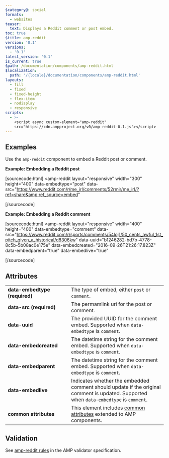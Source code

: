```yaml
---
$category@: social
formats:
  - websites
teaser:
  text: Displays a Reddit comment or post embed.
toc: true
$title: amp-reddit
version: '0.1'
versions:
  - '0.1'
latest_version: '0.1'
is_current: true
$path: /documentation/components/amp-reddit.html
$localization:
  path: '/{locale}/documentation/components/amp-reddit.html'
layouts:
  - fill
  - fixed
  - fixed-height
  - flex-item
  - nodisplay
  - responsive
scripts:
  - >-
    <script async custom-element="amp-reddit"
    src="https://cdn.ampproject.org/v0/amp-reddit-0.1.js"></script>
---
```



<!---
Copyright 2016 The AMP HTML Authors. All Rights Reserved.

Licensed under the Apache License, Version 2.0 (the "License");
you may not use this file except in compliance with the License.
You may obtain a copy of the License at

      http://www.apache.org/licenses/LICENSE-2.0

Unless required by applicable law or agreed to in writing, software
distributed under the License is distributed on an "AS-IS" BASIS,
WITHOUT WARRANTIES OR CONDITIONS OF ANY KIND, either express or implied.
See the License for the specific language governing permissions and
limitations under the License.
-->



## Examples

Use the `amp-reddit` component to embed a Reddit post or comment.

**Example: Embedding a Reddit post**

[sourcecode:html]
<amp-reddit
  layout="responsive"
  width="300"
  height="400"
  data-embedtype="post"
  data-src="https://www.reddit.com/r/me_irl/comments/52rmir/me_irl/?ref=share&amp;ref_source=embed"
>
</amp-reddit>
[/sourcecode]

**Example: Embedding a Reddit comment**

[sourcecode:html]
<amp-reddit
  layout="responsive"
  width="400"
  height="400"
  data-embedtype="comment"
  data-src="https://www.reddit.com/r/sports/comments/54loj1/50_cents_awful_1st_pitch_given_a_historical/d8306kw"
  data-uuid="b1246282-bd7b-4778-8c5b-5b08ac0e175e"
  data-embedcreated="2016-09-26T21:26:17.823Z"
  data-embedparent="true"
  data-embedlive="true"
>
</amp-reddit>
[/sourcecode]

## Attributes

<table>
  <tr>
    <td width="40%"><strong>data-embedtype (required)</strong></td>
    <td>The type of embed, either <code>post</code> or <code>comment</code>.</td>
  </tr>
  <tr>
    <td width="40%"><strong>data-src (required)</strong></td>
    <td>The permamlink uri for the post or comment.</td>
  </tr>
  <tr>
    <td width="40%"><strong>data-uuid</strong></td>
    <td>The provided UUID for the comment embed. Supported when <code>data-embedtype</code> is <code>comment</code>.</td>
  </tr>
  <tr>
    <td width="40%"><strong>data-embedcreated</strong></td>
    <td>The datetime string for the comment embed. Supported when <code>data-embedtype</code> is <code>comment</code>.</td>
  </tr>
  <tr>
    <td width="40%"><strong>data-embedparent</strong></td>
    <td>The datetime string for the comment embed. Supported when <code>data-embedtype</code> is <code>comment</code>.</td>
  </tr>
  <tr>
    <td width="40%"><strong>data-embedlive</strong></td>
    <td>Indicates whether the embedded comment should update if the original comment is updated. Supported when <code>data-embedtype</code> is <code>comment</code>.</td>
  </tr>
  <tr>
    <td width="40%"><strong>common attributes</strong></td>
    <td>This element includes <a href="https://amp.dev/documentation/guides-and-tutorials/learn/common_attributes">common attributes</a> extended to AMP components.</td>
  </tr>
</table>

## Validation

See [amp-reddit rules](https://github.com/ampproject/amphtml/blob/master/extensions/amp-reddit/validator-amp-reddit.protoascii) in the AMP validator specification.